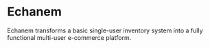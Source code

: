 # Echanem
Echanem transforms a basic single-user inventory system into a fully functional multi-user e-commerce platform.
